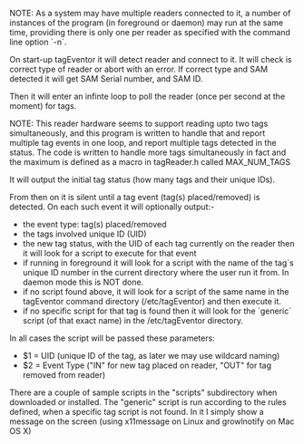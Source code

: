 NOTE: As a system may have multiple readers connected to it, a number of instances of the program (in foreground or daemon) may run at the same time, providing there is only one per reader as specified with the command line option ´-n´.

On start-up tagEventor it will detect reader and connect to it.
It will check is correct type of reader or abort with an error.
If correct type and SAM detected it will get SAM Serial number, and SAM ID.

Then it will enter an infinte loop to poll the reader (once per second at the moment) for tags.

NOTE: This reader hardware seems to support reading upto two tags simultaneously, and this program is written to handle that and report multiple tag events in one loop, and report multiple tags detected in the status. The code is written to handle more tags simultaneously in fact and the maximum is defined as a macro in tagReader.h called MAX\_NUM\_TAGS

It will output the initial tag status (how many tags and their unique IDs).

From then on it is silent until a tag event (tag(s) placed/removed) is detected.
On each such event it will optionally output:-
  * the event type: tag(s) placed/removed
  * the tags involved unique ID (UID)
  * the new tag status, with the UID of each tag currently on the reader
then it will look for a script to execute for that event
  * if running in foreground it will look for a script with the name of the tag´s unique ID number in the current directory where the user run it from. In daemon mode this is NOT done.
  * if no script found above, it will look for a script of the same name in the tagEventor command directory (/etc/tagEventor) and then execute it.
  * if no specific script for that tag is found then it will look for the ´generic´ script (of that exact name) in the /etc/tagEventor directory.

In all cases the script will be passed these parameters:
  * $1 = UID (unique ID of the tag, as later we may use wildcard naming)
  * $2 = Event Type ("IN" for new tag placed on reader, "OUT" for tag removed from reader)

There are a couple of sample scripts in the "scripts" subdirectory when downloaded or installed.
The "generic" script is run according to the rules defined, when a specific tag script is not found.
In it I simply show a message on the screen (using x11message on Linux and growlnotify on Mac OS X)